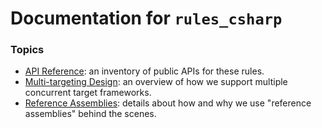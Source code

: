 # Documentation for `rules_csharp`

### Topics

* [API Reference](APIReference.md): an inventory of public APIs for these rules.
* [Multi-targeting Design](MultiTargetingDesign.md): an overview of how we support multiple concurrent target frameworks.
* [Reference Assemblies](ReferenceAssemblies.md): details about how and why we use "reference assemblies" behind the scenes.